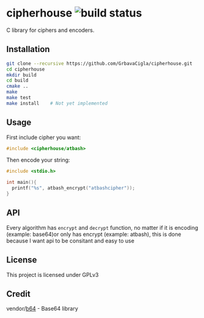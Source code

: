 # cipherhouse ![build status](https://github.com/GrbavaCigla/cipherhouse/workflows/C/C++%20CI/badge.svg)
C library for ciphers and encoders.

## Installation
```sh
git clone --recursive https://github.com/GrbavaCigla/cipherhouse.git
cd cipherhouse
mkdir build
cd build
cmake ..
make
make test
make install    # Not yet implemented
```
## Usage

First include cipher you want:
```c
#include <cipherhouse/atbash>
```

Then encode your string:
```c
#include <stdio.h>

int main(){
  printf("%s", atbash_encrypt("atbashcipher"));
}
```
## API
Every algorithm has `encrypt` and `decrypt` function, no matter if it is encoding (example: base64)or only has encrypt (example: atbash), this is done because I want api to be consitant and easy to use

## License
This project is licensed under GPLv3

## Credit
vendor/[b64](https://github.com/littlstar/b64.c) - Base64 library
